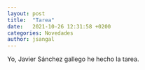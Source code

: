 ```yaml
---
layout: post
title:  "Tarea"
date:   2021-10-26 12:31:58 +0200
categories: Novedades
author: jsangal
---
```

Yo, Javier Sánchez gallego he hecho la tarea.
